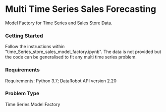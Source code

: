 # Multi Time Series Sales Forecasting

Model Factory for Time Series and Sales Store Data.

### Getting Started
Follow the instructions within "time_Series_store_sales_model_factory.ipynb". The data is not provided but the code can be generalised to fit any multi time series problem.

### Requirements
Requirements: Python 3.7; DataRobot API version 2.20

### Problem Type
Time Series Model Factory
